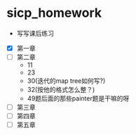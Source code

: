 # sicp_homework

+ 写写课后练习

- [x] 第一章
- [ ] 第二章
  + 11 
  + 23 
  + 30(迭代的map tree如何写?)
  + 32(按他的格式怎么整？)
  + 49题后面的那些painter题是干嘛的呀
- [ ] 第三章
- [ ] 第四章
- [ ] 第五章
